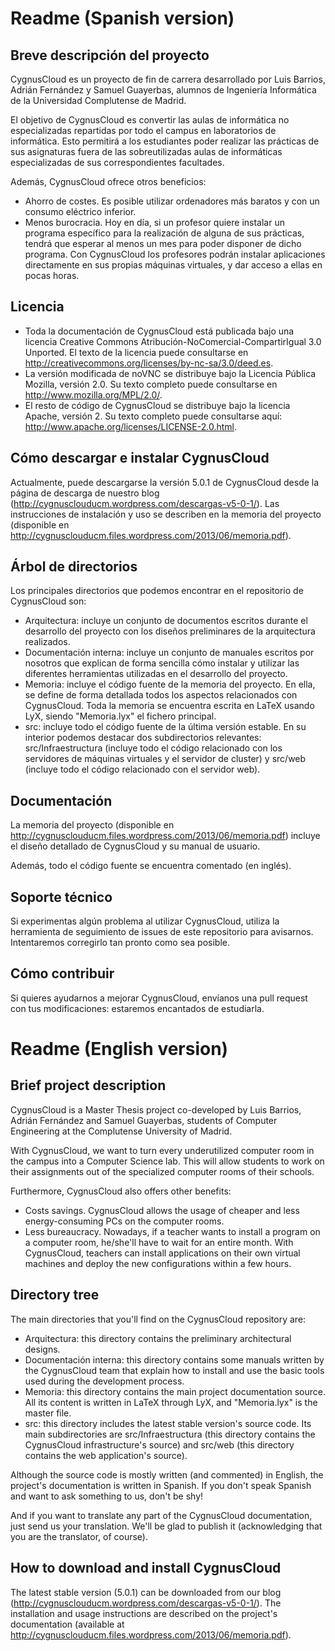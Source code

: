 Readme (Spanish version)
========================

Breve descripción del proyecto
------------------------------
CygnusCloud es un proyecto de fin de carrera desarrollado por Luis Barrios, Adrián Fernández y Samuel Guayerbas,
alumnos de Ingeniería Informática de la Universidad Complutense de Madrid.

El objetivo de CygnusCloud es convertir las aulas de informática no especializadas repartidas por todo el campus 
en laboratorios de informática. Esto permitirá a los estudiantes poder realizar las prácticas
de sus asignaturas fuera de las sobreutilizadas aulas de informáticas especializadas de sus correspondientes facultades.

Además, CygnusCloud ofrece otros beneficios:
* Ahorro de costes. Es posible utilizar ordenadores más baratos y con un consumo eléctrico inferior.
* Menos burocracia. Hoy en día, si un profesor quiere instalar un programa específico para la realización
  de alguna de sus prácticas, tendrá que esperar al menos un mes para poder disponer de dicho programa.
  Con CygnusCloud los profesores podrán instalar aplicaciones directamente en sus propias máquinas virtuales,
  y dar acceso a ellas en pocas horas.

Licencia
--------
* Toda la documentación de CygnusCloud está publicada bajo una licencia Creative Commons 
  Atribución-NoComercial-CompartirIgual 3.0 Unported. El texto de la licencia puede consultarse en
  http://creativecommons.org/licenses/by-nc-sa/3.0/deed.es.
* La versión modificada de noVNC se distribuye bajo la Licencia Pública Mozilla, versión 2.0. Su texto completo
  puede consultarse en http://www.mozilla.org/MPL/2.0/.
* El resto de código de CygnusCloud se distribuye bajo la licencia Apache, versión 2. Su texto completo
  puede consultarse aquí: http://www.apache.org/licenses/LICENSE-2.0.html.

Cómo descargar e instalar CygnusCloud
-------------------------------------
Actualmente, puede descargarse la versión 5.0.1 de CygnusCloud desde la página de descarga de nuestro blog 
(http://cygnusclouducm.wordpress.com/descargas-v5-0-1/).
Las instrucciones de instalación y uso
se describen en la memoria del proyecto (disponible en http://cygnusclouducm.files.wordpress.com/2013/06/memoria.pdf).

Árbol de directorios
--------------------
Los principales directorios que podemos encontrar en el repositorio de CygnusCloud son:

* Arquitectura: incluye un conjunto de documentos escritos durante el desarrollo del proyecto
 con los diseños preliminares de la arquitectura realizados.
* Documentación interna:  incluye un conjunto de manuales escritos por nosotros que explican de forma
      sencilla cómo instalar y utilizar las diferentes herramientas utilizadas en el desarrollo del proyecto.
* Memoria: incluye el código fuente de la memoria del proyecto. En ella, se define de forma 
  detallada todos los aspectos relacionados con CygnusCloud. Toda la memoria se encuentra escrita en LaTeX
  usando LyX, siendo "Memoria.lyx" el fichero principal. 
* src: incluye todo el código fuente de la última versión estable. En su interior podemos
  destacar dos subdirectorios relevantes: src/Infraestructura (incluye todo el código relacionado con los servidores de máquinas virtuales y 
	  el servidor de cluster) y src/web (incluye todo el código relacionado con el servidor web).

Documentación
-------------
La memoria del proyecto (disponible en http://cygnusclouducm.files.wordpress.com/2013/06/memoria.pdf) incluye
el diseño detallado de CygnusCloud y su manual de usuario.

Además, todo el código fuente se encuentra comentado (en inglés).

Soporte técnico
---------------

Si experimentas algún problema al utilizar CygnusCloud, utiliza la herramienta de seguimiento de issues
de este repositorio para avisarnos. Intentaremos corregirlo tan pronto como sea posible.

Cómo contribuir
---------------
Si quieres ayudarnos a mejorar CygnusCloud, envíanos una pull request con tus modificaciones: estaremos encantados
de estudiarla.

Readme (English version)
========================

Brief project description
-------------------------
CygnusCloud is a Master Thesis project co-developed by Luis Barrios, Adrián Fernández and Samuel Guayerbas,
students of Computer Engineering at the Complutense University of Madrid.

With CygnusCloud, we want to turn every underutilized computer room in the campus into a Computer Science lab.
This will allow students to work on their assignments out of the specialized computer rooms of their schools.

Furthermore, CygnusCloud also offers other benefits:
* Costs savings. CygnusCloud allows the usage of cheaper and less energy-consuming PCs on the computer rooms.
* Less bureaucracy. Nowadays, if a teacher wants to install a program on a computer room, he/she'll have to wait 
  for an entire month. With CygnusCloud, teachers can install applications on their own virtual machines and
  deploy the new configurations within a few hours.

Directory tree
--------------
The main directories that you'll find on the CygnusCloud repository are:

* Arquitectura: this directory contains the preliminary architectural designs.
* Documentación interna:  this directory contains some manuals written by the CygnusCloud team that explain
  how to install and use the basic tools used during the development process. 
* Memoria: this directory contains the main project documentation source. All its content is written
  in LaTeX through LyX, and "Memoria.lyx" is the master file.
* src: this directory includes the latest stable version's source code. Its main subdirectories are 
  src/Infraestructura (this directory contains the CygnusCloud infrastructure's source) and src/web 
  (this directory contains the web application's source).

Although the source code is mostly written (and commented) in English, the project's documentation is written
in Spanish. If you don't speak Spanish and want to ask something to us, don't be shy!

And if you want to translate any part of the CygnusCloud documentation, just send us your translation. We'll
be glad to publish it (acknowledging that you are the translator, of course).

How to download and install CygnusCloud
---------------------------------------
The latest stable version (5.0.1) can be downloaded from our blog (http://cygnusclouducm.wordpress.com/descargas-v5-0-1/).
The installation and usage instructions are described on the project's documentation
(available at http://cygnusclouducm.files.wordpress.com/2013/06/memoria.pdf).
